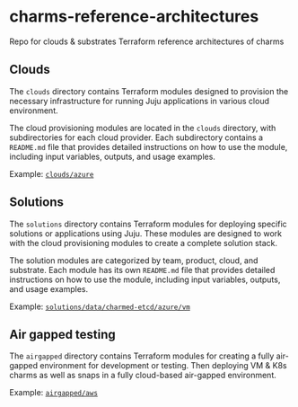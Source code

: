 # charms-reference-architectures
Repo for clouds &amp; substrates Terraform reference architectures of charms

## Clouds
The `clouds` directory contains Terraform modules designed to provision the necessary infrastructure for running Juju applications in various cloud environment.

The cloud provisioning modules are located in the `clouds` directory, with subdirectories for each cloud provider. Each subdirectory contains a `README.md` file that provides detailed instructions on how to use the module, including input variables, outputs, and usage examples.

Example: [`clouds/azure`](clouds/azure/README.md)

## Solutions
The `solutions` directory contains Terraform modules for deploying specific solutions or applications using Juju. These modules are designed to work with the cloud provisioning modules to create a complete solution stack.

The solution modules are categorized by team, product, cloud, and substrate. Each module has its own `README.md` file that provides detailed instructions on how to use the module, including input variables, outputs, and usage examples.

Example: [`solutions/data/charmed-etcd/azure/vm`](solutions/data/charmed-etcd/azure/vm/README.md)

## Air gapped testing
The `airgapped` directory contains Terraform modules for creating a fully air-gapped environment for development or testing. 
Then deploying VM & K8s charms as well as snaps in a fully cloud-based air-gapped environment.  

Example: [`airgapped/aws`](airgapped/aws/README.md)
